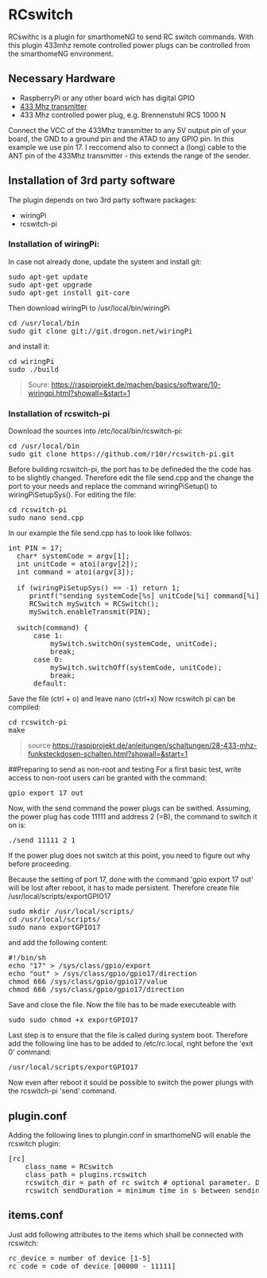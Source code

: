 # RCswitch
RCswithc is a plugin for smarthomeNG to send RC switch commands. With this plugin 433mhz remote controlled power plugs can be controlled from the smarthomeNG environment.

## Necessary Hardware
- RaspberryPi or any other board wich has digital GPIO
- [433 Mhz transmitter](https://www.google.de/search?q=433+mhz+transmitter&client=opera&hs=aeh&source=lnms&tbm=isch&sa=X&ved=0ahUKEwjzsYKo7vHRAhXKWxoKHdk1D6YQ_AUICSgC&biw=1163&bih=589)
- 433 Mhz controlled power plug, e.g. Brennenstuhl RCS 1000 N

Connect the VCC of the 433Mhz transmitter to any 5V output pin of your board, the GND to a ground pin and the ATAD to any GPIO pin. In this example we use  pin 17. I reccomend also to connect a (long) cable to the ANT pin of the 433Mhz transmitter - this extends the range of the sender.

## Installation of 3rd party software
The plugin depends on two 3rd party software packages:
- wiringPi
- rcswitch-pi

### Installation of wiringPi:
In case not already done, update the system and install git:
<pre>
sudo apt-get update
sudo apt-get upgrade
sudo apt-get install git-core
</pre>
Then download wiringPi to /usr/local/bin/wiringPi
<pre>
cd /usr/local/bin
sudo git clone git://git.drogon.net/wiringPi
</pre>
and install it:
<pre>
cd wiringPi
sudo ./build
</pre>

>Soure: https://raspiprojekt.de/machen/basics/software/10-wiringpi.html?showall=&start=1

### Installation of rcswitch-pi
Download the sources into /etc/local/bin/rcswitch-pi:
<pre>
cd /usr/local/bin
sudo git clone https://github.com/r10r/rcswitch-pi.git
</pre>
Before building rcswitch-pi, the port has to be defineded the the code has to be slightly changed. Therefore edit the file send.cpp and the change the port to your needs and replace the command wiringPiSetup() to wiringPiSetupSys(). For editing the file:
<pre>
cd rcswitch-pi
sudo nano send.cpp
</pre>
In our example the file send.cpp has to look like follwos:
<pre>
int PIN = 17;
  char* systemCode = argv[1];
  int unitCode = atoi(argv[2]);
  int command = atoi(argv[3]);

  if (wiringPiSetupSys() == -1) return 1;
     printf("sending systemCode[%s] unitCode[%i] command[%i]\n", systemCode, unitCode, command);
     RCSwitch mySwitch = RCSwitch();
     mySwitch.enableTransmit(PIN);

  switch(command) {
      case 1:
          mySwitch.switchOn(systemCode, unitCode);
          break;
      case 0:
          mySwitch.switchOff(systemCode, unitCode);
          break;
      default:
</pre>
Save the file (ctrl + o) and leave nano (ctrl+x)
Now rcswitch pi can be compiled:
<pre>
cd rcswitch-pi
make
</pre>
> source https://raspiprojekt.de/anleitungen/schaltungen/28-433-mhz-funksteckdosen-schalten.html?showall=&start=1

##Preparing to send as non-root and testing
For a first basic test, write access to non-root users can be granted with the command:
<pre>gpio export 17 out</pre>
Now, with the send command the power plugs can be swithed. Assuming, the power plug has code 11111 and address 2 (=B), the command to switch it on is:
<pre>./send 11111 2 1</pre>
If the power plug does not switch at this point, you need to figure out why before proceeding.

Because the setting of port 17, done with the command 'gpio export 17 out' will be lost after reboot, it has to made persistent. Therefore create file /usr/local/scripts/exportGPIO17
<pre>sudo mkdir /usr/local/scripts/
cd /usr/local/scripts/
sudo nano exportGPIO17
</pre>
and add the following content:
<pre>#!/bin/sh  
echo "17" > /sys/class/gpio/export
echo "out" > /sys/class/gpio/gpio17/direction
chmod 666 /sys/class/gpio/gpio17/value
chmod 666 /sys/class/gpio/gpio17/direction</pre>
Save and close the file. Now the file has to be made executeable with
<pre>sudo sudo chmod +x exportGPIO17</pre>
Last step is to ensure that the file is called during system boot. Therefore add the following  line has to be added to /etc/rc.local, right before the 'exit 0' command:
<pre>/usr/local/scripts/exportGPIO17</pre>
Now even after reboot it sould be possible to switch the power plungs with the rcswitch-pi 'send' command.
## plugin.conf
Adding the following lines to plungin.conf in smarthomeNG will enable the rcswitch plugin:
<pre>[rc]
    class_name = RCswitch
    class_path = plugins.rcswitch
    rcswitch_dir = path of rc switch # optional parameter. Default: /etc/local/bin/rcswitch-pi
    rcswitch_sendDuration = minimum time in s between sending commands # optional parameter. Default: 0.5
</pre>
## items.conf
Just add following attributes to the items which shall be connected with rcswitch:
<pre>
rc_device = number of device [1-5]
rc_code = code of device [00000 - 11111]
</pre>
